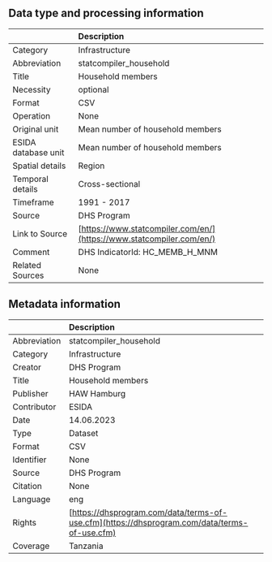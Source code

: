 ## Data type and processing information 

|                     | Description                                                          |
|:--------------------|:---------------------------------------------------------------------|
| Category            | Infrastructure                                                       |
| Abbreviation        | statcompiler_household                                               |
| Title               | Household members                                                    |
| Necessity           | optional                                                             |
| Format              | CSV                                                                  |
| Operation           | None                                                                 |
| Original unit       | Mean number of household members                                     |
| ESIDA database unit | Mean number of household members                                     |
| Spatial details     | Region                                                               |
| Temporal details    | Cross-sectional                                                      |
| Timeframe           | 1991 - 2017                                                          |
| Source              | DHS Program                                                          |
| Link to Source      | [https://www.statcompiler.com/en/](https://www.statcompiler.com/en/) |
| Comment             | DHS IndicatorId: HC_MEMB_H_MNM                                       |
| Related Sources     | None                                                                 |

## Metadata information 

|              | Description                                                                                  |
|:-------------|:---------------------------------------------------------------------------------------------|
| Abbreviation | statcompiler_household                                                                       |
| Category     | Infrastructure                                                                               |
| Creator      | DHS Program                                                                                  |
| Title        | Household members                                                                            |
| Publisher    | HAW Hamburg                                                                                  |
| Contributor  | ESIDA                                                                                        |
| Date         | 14.06.2023                                                                                   |
| Type         | Dataset                                                                                      |
| Format       | CSV                                                                                          |
| Identifier   | None                                                                                         |
| Source       | DHS Program                                                                                  |
| Citation     | None                                                                                         |
| Language     | eng                                                                                          |
| Rights       | [https://dhsprogram.com/data/terms-of-use.cfm](https://dhsprogram.com/data/terms-of-use.cfm) |
| Coverage     | Tanzania                                                                                     |